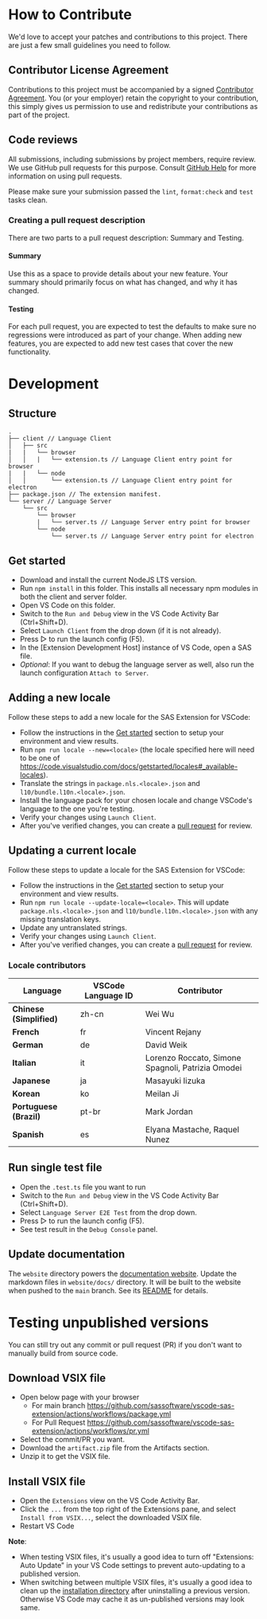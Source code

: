 # How to Contribute

We'd love to accept your patches and contributions to this project. There are
just a few small guidelines you need to follow.

## Contributor License Agreement

Contributions to this project must be accompanied by a signed
[Contributor Agreement](ContributorAgreement.txt).
You (or your employer) retain the copyright to your contribution,
this simply gives us permission to use and redistribute your contributions as
part of the project.

## Code reviews

All submissions, including submissions by project members, require review. We
use GitHub pull requests for this purpose. Consult
[GitHub Help](https://help.github.com/articles/about-pull-requests/) for more
information on using pull requests.

Please make sure your submission passed the `lint`, `format:check` and `test` tasks clean.

### Creating a pull request description

There are two parts to a pull request description: Summary and Testing.

#### Summary

Use this as a space to provide details about your new feature. Your summary should primarily focus on what has changed, and why it has changed.

#### Testing

For each pull request, you are expected to test the defaults to make sure no regressions were introduced as part of your change. When adding new features, you are expected to add new test cases that cover the new functionality.

# Development

## Structure

```
.
├── client // Language Client
│   ├── src
|   |   └── browser
│   │   |   └── extension.ts // Language Client entry point for browser
|   |   └── node
│   │       └── extension.ts // Language Client entry point for electron
├── package.json // The extension manifest.
└── server // Language Server
    └── src
        └── browser
        |   └── server.ts // Language Server entry point for browser
        └── node
            └── server.ts // Language Server entry point for electron
```

## Get started

- Download and install the current NodeJS LTS version.
- Run `npm install` in this folder. This installs all necessary npm modules in both the client and server folder.
- Open VS Code on this folder.
- Switch to the `Run and Debug` view in the VS Code Activity Bar (Ctrl+Shift+D).
- Select `Launch Client` from the drop down (if it is not already).
- Press ▷ to run the launch config (F5).
- In the [Extension Development Host] instance of VS Code, open a SAS file.
- _Optional_: If you want to debug the language server as well, also run the launch configuration `Attach to Server`.

## Adding a new locale

Follow these steps to add a new locale for the SAS Extension for VSCode:

- Follow the instructions in the [Get started](#get-started) section to setup your environment and view results.
- Run `npm run locale --new=<locale>` (the locale specified here will need to be one of https://code.visualstudio.com/docs/getstarted/locales#_available-locales).
- Translate the strings in `package.nls.<locale>.json` and `l10/bundle.l10n.<locale>.json`.
- Install the language pack for your chosen locale and change VSCode's language to the one you're testing.
- Verify your changes using `Launch Client`.
- After you've verified changes, you can create a [pull request](https://docs.github.com/en/pull-requests/collaborating-with-pull-requests/proposing-changes-to-your-work-with-pull-requests/creating-a-pull-request-from-a-fork) for review.

## Updating a current locale

Follow these steps to update a locale for the SAS Extension for VSCode:

- Follow the instructions in the [Get started](#get-started) section to setup your environment and view results.
- Run `npm run locale --update-locale=<locale>`. This will update `package.nls.<locale>.json` and `l10/bundle.l10n.<locale>.json` with any missing translation keys.
- Update any untranslated strings.
- Verify your changes using `Launch Client`.
- After you've verified changes, you can create a [pull request](https://docs.github.com/en/pull-requests/collaborating-with-pull-requests/proposing-changes-to-your-work-with-pull-requests/creating-a-pull-request-from-a-fork) for review.

### Locale contributors

| Language                 | VSCode Language ID | Contributor                                       |
| ------------------------ | ------------------ | ------------------------------------------------- |
| **Chinese (Simplified)** | zh-cn              | Wei Wu                                            |
| **French**               | fr                 | Vincent Rejany                                    |
| **German**               | de                 | David Weik                                        |
| **Italian**              | it                 | Lorenzo Roccato, Simone Spagnoli, Patrizia Omodei |
| **Japanese**             | ja                 | Masayuki Iizuka                                   |
| **Korean**               | ko                 | Meilan Ji                                         |
| **Portuguese (Brazil)**  | pt-br              | Mark Jordan                                       |
| **Spanish**              | es                 | Elyana Mastache, Raquel Nunez                     |

## Run single test file

- Open the `.test.ts` file you want to run
- Switch to the `Run and Debug` view in the VS Code Activity Bar (Ctrl+Shift+D).
- Select `Language Server E2E Test` from the drop down.
- Press ▷ to run the launch config (F5).
- See test result in the `Debug Console` panel.

## Update documentation

The `website` directory powers the [documentation website](https://sassoftware.github.io/vscode-sas-extension/). Update the markdown files in `website/docs/` directory. It will be built to the website when pushed to the `main` branch. See its [README](./website/README.md) for details.

# Testing unpublished versions

You can still try out any commit or pull request (PR) if you don't want to manually build from source code.

## Download VSIX file

- Open below page with your browser
  - For main branch https://github.com/sassoftware/vscode-sas-extension/actions/workflows/package.yml
  - For Pull Request https://github.com/sassoftware/vscode-sas-extension/actions/workflows/pr.yml
- Select the commit/PR you want.
- Download the `artifact.zip` file from the Artifacts section.
- Unzip it to get the VSIX file.

## Install VSIX file

- Open the `Extensions` view on the VS Code Activity Bar.
- Click the `...` from the top right of the Extensions pane, and select `Install from VSIX...`, select the downloaded VSIX file.
- Restart VS Code

**Note**:

- When testing VSIX files, it's usually a good idea to turn off "Extensions: Auto Update" in your VS Code settings to prevent auto-updating to a published version.
- When switching between multiple VSIX files, it's usually a good idea to clean up the [installation directory](https://code.visualstudio.com/docs/editor/extension-marketplace#_where-are-extensions-installed) after uninstalling a previous version. Otherwise VS Code may cache it as un-published versions may look same.
